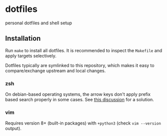 # dotfiles

personal dotfiles and shell setup

## Installation

Run `make` to install all dotfiles. It is recommended to inspect the `Makefile`
and apply targets selectively.

Dotfiles typically are symlinked to this repository, which makes it easy to
compare/exchange upstream and local changes.

### zsh

On debian-based operating systems, the arrow keys don't apply prefix based
search properly in some cases. See [this
discussion](https://www.zsh.org/mla/users/2014/msg00567.html)
for a solution.

### vim

Requires version 8+ (built-in packages) with `+python3` (check `vim --version` output).
